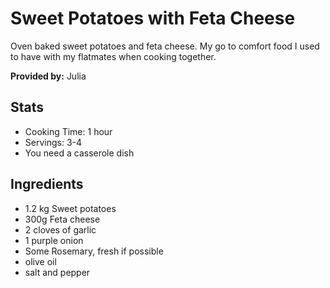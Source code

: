 # Sweet Potatoes with Feta Cheese

Oven baked sweet potatoes and feta cheese. 
My go to comfort food I used to have with my flatmates when cooking together.


**Provided by:** Julia

## Stats
- Cooking Time: 1 hour
- Servings: 3-4
- You need a casserole dish

## Ingredients
- 1.2 kg Sweet potatoes 
- 300g Feta cheese
- 2 cloves of garlic
- 1 purple onion
- Some Rosemary, fresh if possible
- olive oil 
- salt and pepper 
